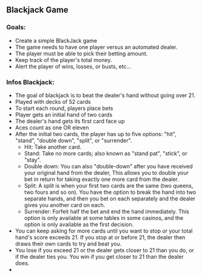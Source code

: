 ## Blackjack Game
### Goals:
- Create a simple BlackJack game
- The game needs to have one player versus an automated dealer.
- The player must be able to pick their betting amount.
- Keep track of the player's total money.
- Alert the player of wins, losses, or busts, etc...

### Infos Blackjack:
- The goal of blackjack is to beat the dealer's hand without going over 21.
- Played with decks of 52 cards
- To start each round, players place bets 
- Player gets an initial hand of two cards 
- The dealer's hand gets its first card face up
- Aces count as one OR eleven
- After the initial two cards, the player has up to five options: "hit", "stand", "double down", "split", or "surrender". 
  - Hit: Take another card.
  - Stand: Take no more cards; also known as "stand pat", "stick", or "stay".
  - Double down: You can also "double-down" after you have received your original hand from the dealer, This allows you to double your bet in return for taking exactly one more card from the dealer.
  - Split: A split is when your first two cards are the same (two queens, two fours and so on). You have the option to break the hand into two separate hands, and then you bet on each separately and the dealer gives you another card on each. 
  - Surrender: Forfeit half the bet and end the hand immediately. This option is only available at some tables in some casinos, and the option is only available as the first decision.
-  You can keep asking for more cards until you want to stop or your total hand's score exceeds 21. If you stop at or before 21, the dealer then draws their own cards to try and beat you.
-  You lose if you exceed 21 or the dealer gets closer to 21 than you do, or if the dealer ties you. You win if you get closer to 21 than the dealer does.
-  
